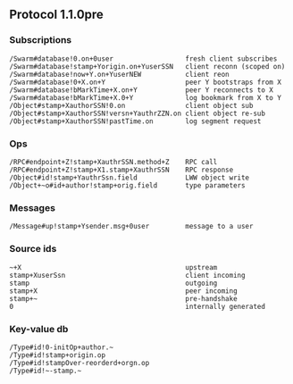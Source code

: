 ## Protocol 1.1.0pre

### Subscriptions

    /Swarm#database!0.on+0user                  fresh client subscribes
    /Swarm#database!stamp+Yorigin.on+YuserSSN   client reconn (scoped on)
    /Swarm#database!now+Y.on+YuserNEW           client reon
    /Swarm#database!0+X.on+Y                    peer Y bootstraps from X
    /Swarm#database!bMarkTime+X.on+Y            peer Y reconnects to X
    /Swarm#database!bMarkTime+X.0+Y             log bookmark from X to Y
    /Object#stamp+XauthorSSN!0.on               client object sub
    /Object#stamp+XauthorSSN!versn+YauthrZZN.on client object re-sub
    /Object#stamp+XauthorSSN!pastTime.on        log segment request

### Ops

    /RPC#endpoint+Z!stamp+XauthrSSN.method+Z    RPC call
    /RPC#endpoint+Z!stamp+X1.stamp+XauthrSSN    RPC response
    /Object#id!stamp+YauthrSsn.field            LWW object write
    /Object+~o#id+author!stamp+orig.field       type parameters

### Messages

    /Message#up!stamp+Ysender.msg+0user         message to a user

### Source ids

    ~+X                                         upstream
    stamp+XuserSsn                              client incoming
    stamp                                       outgoing
    stamp+X                                     peer incoming
    stamp+~                                     pre-handshake
    0                                           internally generated

### Key-value db

    /Type#id!0-initOp+author.~
    /Type#id!stamp+origin.op
    /Type#id!stampOver-reorderd+orgn.op
    /Type#id!~-stamp.~
